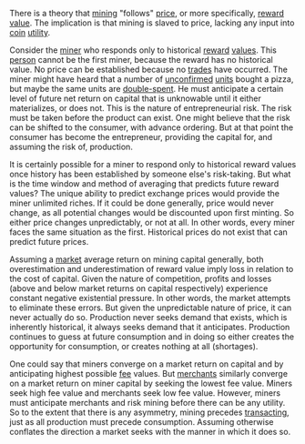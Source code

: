 There is a theory that [mining](Glossary#mine) "follows" [price](Glossary#price), or more specifically, [reward](Glossary#reward) [value](Glossary#value). The implication is that mining is slaved to price, lacking any input into [coin](Glossary#coin) [utility](Glossary#utility).

Consider the [miner](Glossary#miner) who responds only to historical [reward](Glossary#reward) [values](Glossary#value). This [person](Glossary#person) cannot be the first miner, because the reward has no historical value. No price can be established because no [trades](Glossary#trade) have occurred. The miner might have heard that a number of [unconfirmed](Glossary#unconfirmed) [units](Glossary#units) bought a pizza, but maybe the same units are [double-spent](Glossary#double-spend). He must anticipate a certain level of future net return on capital that is unknowable until it either materializes, or does not. This is the nature of entrepreneurial risk. The risk must be taken before the product can exist. One might believe that the risk can be shifted to the consumer, with advance ordering. But at that point the consumer has become the entrepreneur, providing the capital for, and assuming the risk of, production.

It is certainly possible for a miner to respond only to historical reward values once history has been established by someone else's risk-taking. But what is the time window and method of averaging that predicts future reward values? The unique ability to predict exchange prices would provide the miner unlimited riches. If it could be done generally, price would never change, as all potential changes would be discounted upon first minting. So either price changes unpredictably, or not at all. In other words, every miner faces the same situation as the first. Historical prices do not exist that can predict future prices.

Assuming a [market](Glossary#market) average return on mining capital generally, both overestimation and underestimation of reward value imply loss in relation to the cost of capital. Given the nature of competition, profits and losses (above and below market returns on capital respectively) experience constant negative existential pressure. In other words, the market attempts to eliminate these errors. But given the unpredictable nature of price, it can never actually do so. Production never seeks demand that exists, which is inherently historical, it always seeks demand that it anticipates. Production continues to guess at future consumption and in doing so either creates the opportunity for consumption, or creates nothing at all (shortages).

One could say that miners converge on a market return on capital and by anticipating highest possible [fee](Glossary#fee) values. But [merchants](Glossary#merchants) similarly converge on a market return on miner capital by seeking the lowest fee value. Miners seek high fee value and merchants seek low fee value. However, miners must anticipate merchants and risk mining before there can be any utility. So to the extent that there is any asymmetry, mining precedes [transacting](Glossary#transaction), just as all production must precede consumption. Assuming otherwise conflates the direction a market seeks with the manner in which it does so.